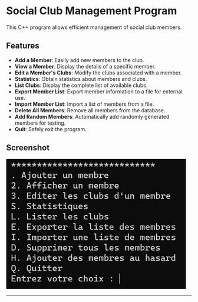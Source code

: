 # Social Club Management Program


This C++ program allows efficient management of social club members.

## Features

- **Add a Member**: Easily add new members to the club.
- **View a Member**: Display the details of a specific member.
- **Edit a Member's Clubs**: Modify the clubs associated with a member.
- **Statistics**: Obtain statistics about members and clubs.
- **List Clubs**: Display the complete list of available clubs.
- **Export Member List**: Export member information to a file for external use.
- **Import Member List**: Import a list of members from a file.
- **Delete All Members**: Remove all members from the database.
- **Add Random Members**: Automatically add randomly generated members for testing.
- **Quit**: Safely exit the program.




## Screenshot

![Program Screenshot](cmake-build-debug/screen.png)

---

